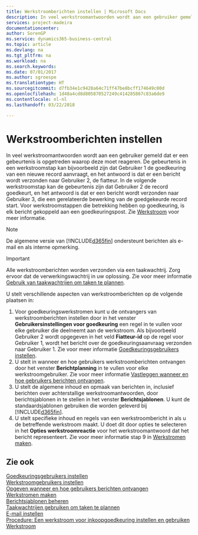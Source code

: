 ```yaml
---
title: Werkstroomberichten instellen | Microsoft Docs
description: In veel werkstroomantwoorden wordt aan een gebruiker gemeld dat er een gebeurtenis is opgetreden waarop deze moet reageren. De gebeurtenis in een werkstroomstap kan bijvoorbeeld zijn dat Gebruiker 1 de goedkeuring van een nieuwe record aanvraagt, en het antwoord is dat er een bericht wordt verzonden naar Gebruiker 2, de fiatteur. In de volgende werkstroomstap kan de gebeurtenis zijn dat Gebruiker 2 de record goedkeurt, en het antwoord is dat er een bericht wordt verzonden naar Gebruiker 3, die een gerelateerde bewerking van de goedgekeurde record start. Voor werkstroomstappen die betrekking hebben op goedkeuring, is elk bericht gekoppeld aan een goedkeuringspost.
services: project-madeira
documentationcenter: 
author: SorenGP
ms.service: dynamics365-business-central
ms.topic: article
ms.devlang: na
ms.tgt_pltfrm: na
ms.workload: na
ms.search.keywords: 
ms.date: 07/01/2017
ms.author: sgroespe
ms.translationtype: HT
ms.sourcegitcommit: d7fb34e1c9428a64c71ff47be8bcff174649c00d
ms.openlocfilehash: 1d48a4cd8d805870527249c414285867c83a6de9
ms.contentlocale: nl-nl
ms.lasthandoff: 03/22/2018

---
```

# <a name="setting-up-workflow-notifications"></a>Werkstroomberichten instellen
In veel werkstroomantwoorden wordt aan een gebruiker gemeld dat er een gebeurtenis is opgetreden waarop deze moet reageren. De gebeurtenis in een werkstroomstap kan bijvoorbeeld zijn dat Gebruiker 1 de goedkeuring van een nieuwe record aanvraagt, en het antwoord is dat er een bericht wordt verzonden naar Gebruiker 2, de fiatteur. In de volgende werkstroomstap kan de gebeurtenis zijn dat Gebruiker 2 de record goedkeurt, en het antwoord is dat er een bericht wordt verzonden naar Gebruiker 3, die een gerelateerde bewerking van de goedgekeurde record start. Voor werkstroomstappen die betrekking hebben op goedkeuring, is elk bericht gekoppeld aan een goedkeuringspost. Zie [Werkstroom](across-workflow.md) voor meer informatie.  

> [!NOTE]  
>  De algemene versie van [!INCLUDE[d365fin](includes/d365fin_md.md)] ondersteunt berichten als e-mail en als interne opmerking.  

> [!IMPORTANT]  
>  Alle werkstroomberichten worden verzonden via een taakwachtrij. Zorg ervoor dat de verwerkingswachtrij in uw oplossing. Zie voor meer informatie [Gebruik van taakwachtrijen om taken te plannen](admin-job-queues-schedule-tasks.md).

U stelt verschillende aspecten van werkstroomberichten op de volgende plaatsen in:  

1.  Voor goedkeuringswerkstromen kunt u de ontvangers van werkstroomberichten instellen door in het venster **Gebruikersinstellingen voor goedkeuring** een regel in te vullen voor elke gebruiker die deelneemt aan de werkstroom. Als bijvoorbeeld Gebruiker 2 wordt opgegeven in het veld **Fiatteur-id** op de regel voor Gebruiker 1, wordt het bericht over de goedkeuringsaanvraag verzonden naar Gebruiker 1. Zie voor meer informatie [Goedkeuringsgebruikers instellen](across-how-to-set-up-approval-users.md).  
2.  U stelt in wanneer en hoe gebruikers werkstroomberichten ontvangen door het venster **Berichtplanning** in te vullen voor elke werkstroomgebruiker. Zie voor meer informatie [Vastleggen wanneer en hoe gebruikers berichten ontvangen](across-how-to-specify-when-and-how-to-receive-notifications.md).  
3.  U stelt de algemene inhoud en opmaak van berichten in, inclusief berichten over achterstallige werkstroomantwoorden, door berichtsjablonen in te stellen in het venster **Berichtsjablonen**. U kunt de standaardsjablonen gebruiken die worden geleverd bij [!INCLUDE[d365fin](includes/d365fin_md.md)].  
4.  U stelt specifieke inhoud en regels van een werkstroombericht in als u de betreffende werkstroom maakt. U doet dit door opties te selecteren in het **Opties werkstroomreactie** voor het werkstroomantwoord dat het bericht representeert. Zie voor meer informatie stap 9 in [Werkstromen maken](across-how-to-create-workflows.md).  

## <a name="see-also"></a>Zie ook  
 [Goedkeuringsgebruikers instellen](across-how-to-set-up-approval-users.md)   
 [Werkstroomgebruikers instellen](across-how-to-set-up-workflow-users.md)   
 [Opgeven wanneer en hoe gebruikers berichten ontvangen](across-how-to-specify-when-and-how-to-receive-notifications.md)   
 [Werkstromen maken](across-how-to-create-workflows.md)   
 [Berichtsjablonen beheren](across-how-to-manage-notification-templates.md)   
 [Taakwachtrijen gebruiken om taken te plannen](admin-job-queues-schedule-tasks.md)   
 [E-mail instellen](admin-how-setup-email.md)   
 [Procedure: Een werkstroom voor inkoopgoedkeuring instellen en gebruiken](walkthrough-setting-up-and-using-a-purchase-approval-workflow.md)   
 [Werkstroom](across-workflow.md)   

